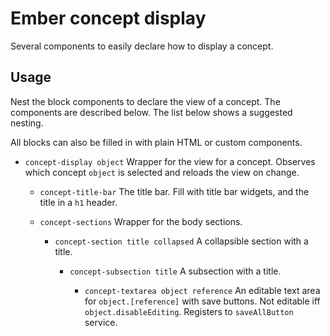 Ember concept display
======

Several components to easily declare how to display a concept.

Usage
---

Nest the block components to declare the view of a concept. The components are described below. The list below shows a suggested nesting. 

All blocks can also be filled in with plain HTML or custom components.

* `concept-display object`
	Wrapper for the view for a concept. Observes which concept `object` is selected and reloads the view on change.

	* `concept-title-bar`
	The title bar. Fill with title bar widgets, and the title in a `h1` header.

	* `concept-sections`
	Wrapper for the body sections.

		* `concept-section title collapsed`
		A collapsible section with a title.

			* `concept-subsection title`
			A subsection with a title.

				* `concept-textarea object reference`
				An editable text area for `object.[reference]` with save buttons. Not editable iff `object.disableEditing`. Registers to `saveAllButton` service.